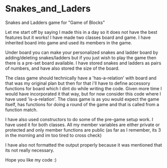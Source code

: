 # Snakes_and_Laders
Snakes and Ladders game for "Game of Blocks"

Let me start off by saying I made this in a day so it does not have the best features but it works!
I have made two classes board and game. I have inherited board into game and used its members in the game.

Under board you can make your personalized snakes and ladder board by adding/deleting snakes/ladders but if you just wish to play the game then there is a pre-set board available. I have stored snakes and ladders as pairs of numbers, and have also stored the size of the board.

The class game should technically have a 'has-a-relation' with board and that was my original plan but then for that i'll have to define accessory functions for board which I dint do while writing the code. Given more time I would have incorporated it that way, but for now consider this code where I have used 'is-a-relation'.
The class game is as you would expect the game itself, has functions for doing a round of the game and that is called from a function match.

I have also used constructors to do some of the pre-game setup work. I have used it for both classes.
All my member variables are either private or protected and only member functions are public (as far as I remember, its 3 in the morning and im too tired to cross check)

I have also not formatted the output properly because it was mentioned that its not really necessary.

Hope you like my code :)
